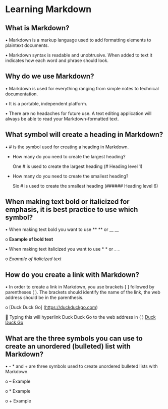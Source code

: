 # Learning Markdown


##	What is Markdown?
   
•	Markdown is a markup language used to add formatting elements to plaintext documents. 

•	Markdown syntax is readable and unobtrusive. When added to text it indicates how each word and phrase should look.

##	Why do we use Markdown?
   
•	Markdown is used for everything ranging from simple notes to technical documentation. 

•	It is a portable, independent platform. 

•	There are no headaches for future use. A text editing application will always be able to read your Markdown-formatted text.

##	What symbol will create a heading in Markdown?
   
•	# is the symbol used for creating a heading in Markdown. 

-	How many do you need to create the largest heading?
   
   	One # is used to create the largest heading (# Heading level 1)

-	How many do you need to create the smallest heading?
   
      Six # is used to create the smallest heading (###### Heading level 6)

##	When making text bold or italicized for emphasis, it is best practice to use which symbol?
   
•	When making text bold you want to use ** ** or __ __ 

o	**Example of bold text**

•	When making text italicized you want to use * * or _ _

o	*Example of italicized text*

##	How do you create a link with Markdown?
   
•	In order to create a link in Markdown, you use brackets [ ] followed by parentheses ( ). The brackets should identify the name of the link, the web address should be in the parenthesis. 

o	[Duck Duck Go] (https://duckduckgo.com)     

	Typing this will hyperlink Duck Duck Go to the web address in ( )    [Duck Duck Go](https://duckduckgo.com)

##	What are the three symbols you can use to create an unordered (bulleted) list with Markdown?

•	- * and + are three symbols used to create unordered bulleted lists with Markdown. 

o	– Example

o	* Example

o	+ Example

